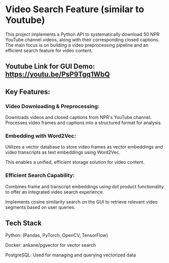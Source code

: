 
# Video Search Feature (similar to Youtube)
This project implements a Python API to systematically download 50 NPR YouTube channel videos, along with their corresponding closed captions. The main focus is on building a video preprocessing pipeline and an efficient search feature for video content.

## Youtube Link for GUI Demo: https://youtu.be/PsP9Tgq1WbQ

## Key Features:

### Video Downloading & Preprocessing:


Downloads videos and closed captions from NPR's YouTube channel.
Processes video frames and captions into a structured format for analysis.
### Embedding with Word2Vec:

Utilizes a vector database to store video frames as vector embeddings and video transcripts as text embeddings using Word2Vec.

This enables a unified, efficient storage solution for video content.
### Efficient Search Capability:

Combines frame and transcript embeddings using dot product functionality to offer an integrated video search experience.

Implements cosine similarity search on the GUI to retrieve relevant video segments based on user queries.

## Tech Stack

Python: (Pandas, PyTorch, OpenCV, TensorFlow)

Docker: ankane/pgvector for vector search

PostgreSQL: Used for managing and querying vectorized data

